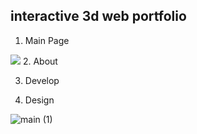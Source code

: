 ## interactive 3d web portfolio 

1. Main Page
<img src=“https://user-images.githubusercontent.com/98101323/152154607-00e149ca-b99b-4f50-8282-78b831f55d1e.gif“>
2. About 

3. Develop

4. Design

![main (1)](https://user-images.githubusercontent.com/98101323/152154764-6563fd08-83b8-481d-a330-99abcdb5f497.gif)
